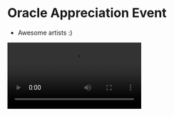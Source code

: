 # Oracle Appreciation Event #

* Awesome artists :)

<video width="auto" controls autoplay>
  <source src="oracle_event_final.mp4" type="video/mp4"/>
  <img width="auto" src="oracle_event_final.jpeg"/>
</video>
